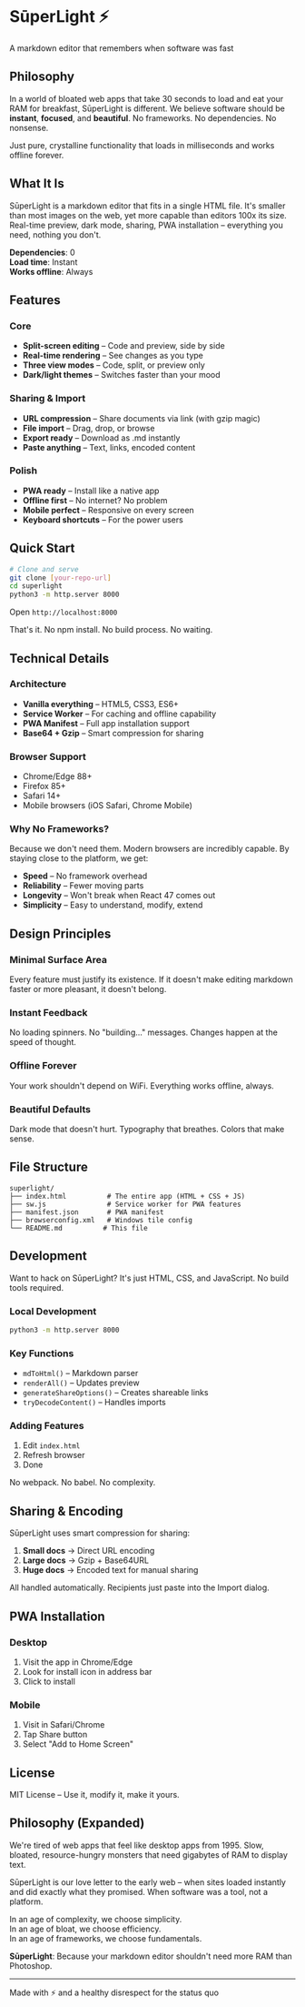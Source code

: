 # SūperLight ⚡

A markdown editor that remembers when software was fast

## Philosophy

In a world of bloated web apps that take 30 seconds to load and eat your RAM for breakfast, SūperLight is different. We believe software should be **instant**, **focused**, and **beautiful**. No frameworks. No dependencies. No nonsense.

Just pure, crystalline functionality that loads in milliseconds and works offline forever.

## What It Is

SūperLight is a markdown editor that fits in a single HTML file. It's smaller than most images on the web, yet more capable than editors 100x its size. Real-time preview, dark mode, sharing, PWA installation – everything you need, nothing you don't.

**Dependencies**: 0  
**Load time**: Instant  
**Works offline**: Always

## Features

### Core

- **Split-screen editing** – Code and preview, side by side
- **Real-time rendering** – See changes as you type
- **Three view modes** – Code, split, or preview only
- **Dark/light themes** – Switches faster than your mood

### Sharing & Import

- **URL compression** – Share documents via link (with gzip magic)
- **File import** – Drag, drop, or browse
- **Export ready** – Download as .md instantly
- **Paste anything** – Text, links, encoded content

### Polish

- **PWA ready** – Install like a native app
- **Offline first** – No internet? No problem
- **Mobile perfect** – Responsive on every screen
- **Keyboard shortcuts** – For the power users

## Quick Start

```bash
# Clone and serve
git clone [your-repo-url]
cd superlight
python3 -m http.server 8000
```

Open `http://localhost:8000`

That's it. No npm install. No build process. No waiting.

## Technical Details

### Architecture

- **Vanilla everything** – HTML5, CSS3, ES6+
- **Service Worker** – For caching and offline capability
- **PWA Manifest** – Full app installation support
- **Base64 + Gzip** – Smart compression for sharing

### Browser Support

- Chrome/Edge 88+
- Firefox 85+
- Safari 14+
- Mobile browsers (iOS Safari, Chrome Mobile)

### Why No Frameworks?

Because we don't need them. Modern browsers are incredibly capable. By staying close to the platform, we get:

- **Speed** – No framework overhead
- **Reliability** – Fewer moving parts
- **Longevity** – Won't break when React 47 comes out
- **Simplicity** – Easy to understand, modify, extend

## Design Principles

### Minimal Surface Area

Every feature must justify its existence. If it doesn't make editing markdown faster or more pleasant, it doesn't belong.

### Instant Feedback

No loading spinners. No "building..." messages. Changes happen at the speed of thought.

### Offline Forever

Your work shouldn't depend on WiFi. Everything works offline, always.

### Beautiful Defaults

Dark mode that doesn't hurt. Typography that breathes. Colors that make sense.

## File Structure

```text
superlight/
├── index.html          # The entire app (HTML + CSS + JS)
├── sw.js               # Service worker for PWA features
├── manifest.json       # PWA manifest
├── browserconfig.xml   # Windows tile config
└── README.md          # This file
```

## Development

Want to hack on SūperLight? It's just HTML, CSS, and JavaScript. No build tools required.

### Local Development

```bash
python3 -m http.server 8000
```

### Key Functions

- `mdToHtml()` – Markdown parser
- `renderAll()` – Updates preview
- `generateShareOptions()` – Creates shareable links
- `tryDecodeContent()` – Handles imports

### Adding Features

1. Edit `index.html`
2. Refresh browser
3. Done

No webpack. No babel. No complexity.

## Sharing & Encoding

SūperLight uses smart compression for sharing:

1. **Small docs** → Direct URL encoding
2. **Large docs** → Gzip + Base64URL
3. **Huge docs** → Encoded text for manual sharing

All handled automatically. Recipients just paste into the Import dialog.

## PWA Installation

### Desktop

1. Visit the app in Chrome/Edge
2. Look for install icon in address bar
3. Click to install

### Mobile

1. Visit in Safari/Chrome
2. Tap Share button
3. Select "Add to Home Screen"

## License

MIT License – Use it, modify it, make it yours.

## Philosophy (Expanded)

We're tired of web apps that feel like desktop apps from 1995. Slow, bloated, resource-hungry monsters that need gigabytes of RAM to display text.

SūperLight is our love letter to the early web – when sites loaded instantly and did exactly what they promised. When software was a tool, not a platform.

In an age of complexity, we choose simplicity.  
In an age of bloat, we choose efficiency.  
In an age of frameworks, we choose fundamentals.

**SūperLight**: Because your markdown editor shouldn't need more RAM than Photoshop.

---

Made with ⚡ and a healthy disrespect for the status quo

